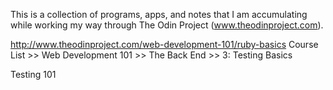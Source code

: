 This is a collection of programs, apps, and notes that I am accumulating while working my way through The Odin Project (www.theodinproject.com).

http://www.theodinproject.com/web-development-101/ruby-basics
Course List >> Web Development 101 >> The Back End >> 3: Testing Basics

Testing 101